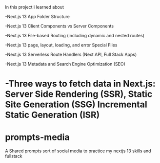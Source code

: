 In this project i learned about

-Next.js 13 App Folder Structure

-Next.js 13 Client Components vs Server Components

-Next.js 13 File-based Routing (including dynamic and nested routes)

-Next.js 13 page, layout, loading, and error Special Files

-Next.js 13 Serverless Route Handlers (Next API, Full Stack Apps)

-Next.js 13 Metadata and Search Engine Optimization (SEO)

-Three ways to fetch data in Next.js:
Server Side Rendering (SSR),
Static Site Generation (SSG)
Incremental Static Generation (ISR)
=======

# prompts-media

A Shared prompts sort of social media to practice my nextjs 13 skills and fullstack

